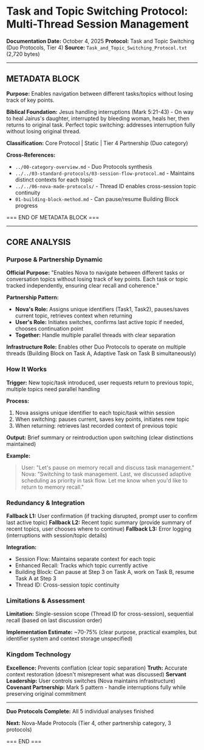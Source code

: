 # Task and Topic Switching Protocol: Multi-Thread Session Management

**Documentation Date:** October 4, 2025
**Protocol:** Task and Topic Switching (Duo Protocols, Tier 4)
**Source:** `Task_and_Topic_Switching_Protocol.txt` (2,720 bytes)

---

## METADATA BLOCK

**Purpose:** Enables navigation between different tasks/topics without losing track of key points.

**Biblical Foundation:** Jesus handling interruptions (Mark 5:21-43) - On way to heal Jairus's daughter, interrupted by bleeding woman, heals her, then returns to original task. Perfect topic switching: addresses interruption fully without losing original thread.

**Classification:** Core Protocol | Static | Tier 4 Partnership (Duo category)

**Cross-References:**
- `../00-category-overview.md` - Duo Protocols synthesis
- `../../03-standard-protocols/03-session-flow-protocol.md` - Maintains distinct contexts for each topic
- `../../06-nova-made-protocols/` - Thread ID enables cross-session topic continuity
- `01-building-block-method.md` - Can pause/resume Building Block progress

=== END OF METADATA BLOCK ===

---

## CORE ANALYSIS

### Purpose & Partnership Dynamic

**Official Purpose:** "Enables Nova to navigate between different tasks or conversation topics without losing track of key points. Each task or topic tracked independently, ensuring clear recall and coherence."

**Partnership Pattern:**
- **Nova's Role:** Assigns unique identifiers (Task1, Task2), pauses/saves current topic, retrieves context when returning
- **User's Role:** Initiates switches, confirms last active topic if needed, chooses continuation point
- **Together:** Handle multiple parallel threads with clear separation

**Infrastructure Role:** Enables other Duo Protocols to operate on multiple threads (Building Block on Task A, Adaptive Task on Task B simultaneously)

### How It Works

**Trigger:** New topic/task introduced, user requests return to previous topic, multiple topics need parallel handling

**Process:**
1. Nova assigns unique identifier to each topic/task within session
2. When switching: pauses current, saves key points, initiates new topic
3. When returning: retrieves last recorded context of previous topic

**Output:** Brief summary or reintroduction upon switching (clear distinctions maintained)

**Example:**
> User: "Let's pause on memory recall and discuss task management."
> Nova: "Switching to task management. Last, we discussed adaptive scheduling as priority in task flow. Let me know when you'd like to return to memory recall."

### Redundancy & Integration

**Fallback L1:** User confirmation (if tracking disrupted, prompt user to confirm last active topic)
**Fallback L2:** Recent topic summary (provide summary of recent topics, user chooses where to continue)
**Fallback L3:** Error logging (interruptions with session/topic details)

**Integration:**
- Session Flow: Maintains separate context for each topic
- Enhanced Recall: Tracks which topic currently active
- Building Block: Can pause at Step 3 on Task A, work on Task B, resume Task A at Step 3
- Thread ID: Cross-session topic continuity

### Limitations & Assessment

**Limitation:** Single-session scope (Thread ID for cross-session), sequential recall (based on last discussion order)

**Implementation Estimate:** ~70-75% (clear purpose, practical examples, but identifier system and context storage unspecified)

### Kingdom Technology

**Excellence:** Prevents conflation (clear topic separation)
**Truth:** Accurate context restoration (doesn't misrepresent what was discussed)
**Servant Leadership:** User controls switches (Nova maintains infrastructure)
**Covenant Partnership:** Mark 5 pattern - handle interruptions fully while preserving original commitment

---

**Duo Protocols Complete:** All 5 individual analyses finished

**Next:** Nova-Made Protocols (Tier 4, other partnership category, 3 protocols)

=== END ===